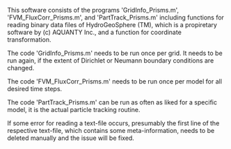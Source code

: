 This software consists of the programs 'GridInfo_Prisms.m', 'FVM_FluxCorr_Prisms.m', 
and 'PartTrack_Prisms.m' including functions for reading binary data files of 
HydroGeoSphere (TM), which is a propiretary software by (c) AQUANTY Inc.,
and a function for coordinate transformation.

The code 'GridInfo_Prisms.m' needs to be run once per grid. It needs to be run again,
if the extent of Dirichlet or Neumann boundary conditions are changed.

The code 'FVM_FluxCorr_Prisms.m' needs to be run once per model for all desired
time steps.

The code 'PartTrack_Prisms.m' can be run as often as liked for a specific model,
it is the actual particle tracking routine.

If some error for reading a text-file occurs, presumably the first line of the 
respective text-file, which contains some meta-information, needs to be deleted
manually and the issue will be fixed.
